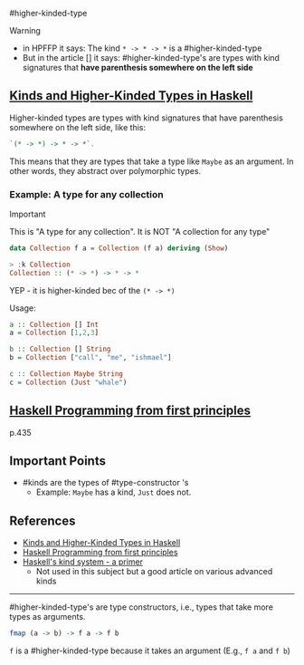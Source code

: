 #higher-kinded-type

> [!WARNING]
> - in HPFFP it says: The kind `* -> * -> *` is a #higher-kinded-type  
> - But in the article [] it says: #higher-kinded-type's are types with kind signatures that **have parenthesis somewhere on the left side**

## [Kinds and Higher-Kinded Types in Haskell](https://serokell.io/blog/kinds-and-hkts-in-haskell)

Higher-kinded types are types with kind signatures that have parenthesis somewhere on the left side, like this: 
```haskell
`(* -> *) -> * -> *`.
```
This means that they are types that take a type like `Maybe` as an argument. In other words, they abstract over polymorphic types.

### Example: A type for any collection

> [!IMPORTANT]
> This is "A type for any collection". It is NOT "A collection for any type"

```haskell
data Collection f a = Collection (f a) deriving (Show)

> :k Collection
Collection :: (* -> *) -> * -> * 
```

YEP - it is higher-kinded bec of the `(* -> *)`

Usage:
```haskell
a :: Collection [] Int
a = Collection [1,2,3]

b :: Collection [] String
b = Collection ["call", "me", "ishmael"]

c :: Collection Maybe String
c = Collection (Just "whale")
```

## [Haskell Programming from first principles ](https://haskellbook.com/)

p.435


 

## Important Points

- #kinds are the types of #type-constructor 's
	- Example:  `Maybe` has a kind, `Just` does not.


## References
- [Kinds and Higher-Kinded Types in Haskell](https://serokell.io/blog/kinds-and-hkts-in-haskell)
- [Haskell Programming from first principles ](https://haskellbook.com/)
- [Haskell's kind system - a primer](https://diogocastro.com/blog/2018/10/17/haskells-kind-system-a-primer/)
	- Not used in this subject but a good article on various advanced kinds




---

#higher-kinded-type's are type constructors, i.e., types that take more types as arguments. 

```haskell
fmap (a -> b) -> f a -> f b
```

`f` is a #higher-kinded-type because it takes an argument (E.g., `f a`  and `f b`)